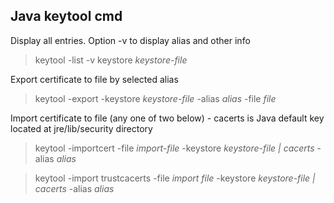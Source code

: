## Java keytool cmd

Display all entries. Option -v to display alias and other info
>keytool -list -v keystore _keystore-file_

Export certificate to file by selected alias
>keytool -export -keystore _keystore-file_ -alias _alias_ -file _file_

Import certificate to file (any one of two below) - cacerts is Java default key located at 
jre/lib/security directory
>keytool -importcert -file _import-file_ -keystore _keystore-file | cacerts_ -alias _alias_

>keytool -import trustcacerts -file _import file_ -keystore _keystore-file | cacerts_ -alias _alias_ 